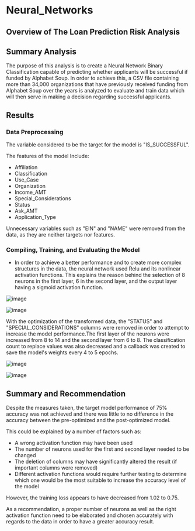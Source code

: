 # Neural_Networks

## Overview of The Loan Prediction Risk Analysis 

## Summary Analysis

The purpose of this analysis is to create a Neural Network Binary Classification capable of predicting whether applicants will be successful if funded by Alphabet Soup. In order to achieve this, a CSV file containing more than 34,000 organizations that have previously received funding from Alphabet Soup over the years is analyzed to evaluate and train data which will then serve in making a decision regarding successful applicants.

## Results

### Data Preprocessing  

The variable considered to be the target for the model is "IS_SUCCESSFUL".

The features of the model Include:

- Affiliation
- Classification
- Use_Case
- Organization
- Income_AMT
- Special_Considerations
- Status
- Ask_AMT
- Application_Type

Unnecessary variables such as "EIN" and "NAME" were removed from the data, as they are neither targets nor features.

### Compiling, Training, and Evaluating the Model

- In order to achieve a better performance and to create more complex structures in the data, the neural network used Relu and its nonlinear activation functions. This explains the reason behind the selection of 8 neurons in the first layer, 6 in the second layer, and the output layer having a sigmoid activation function. 

![image](https://user-images.githubusercontent.com/75655852/117599558-0370fd00-b118-11eb-8ae1-6e7a11dc0512.png)

![image](https://user-images.githubusercontent.com/75655852/117599613-1f749e80-b118-11eb-9d56-eb2606750790.png)

With the optimization of the transformed data, the "STATUS" and "SPECIAL_CONSIDERATIONS" columns were removed in order to attempt to increase the model performance.The first layer of the neurons were increased from 8 to 14 and the second layer from 6 to 8. The classification count to replace values was also decreased and a callback was created to save the model's weights every 4 to 5 epochs.

![image](https://user-images.githubusercontent.com/75655852/117600659-62d00c80-b11a-11eb-909b-5317c286b4a0.png)

![image](https://user-images.githubusercontent.com/75655852/117600634-4df37900-b11a-11eb-806b-0885093d535f.png)


## Summary and Recommendation 

Despite the measures taken, the target model performance of 75% accuracy was not achieved and there was little to no difference in the accuracy between the pre-optimized and the post-optimized model.

This could be explained by a number of factors such as:

- A wrong activation function may have been used
- The number of neurons used for the first and second layer needed to be changed
- The deletion of columns may have significantly altered the result (if important columns were removed)
- Different activation functions would require further testing to determine which one would be the most suitable to increase the accuracy level of the model

However, the training loss appears to have decreased from 1.02 to 0.75.

As a recommendation, a proper number of neurons as well as the right activation function need to be elaborated and chosen accurately with regards to the data in order to have a greater accuracy result.





